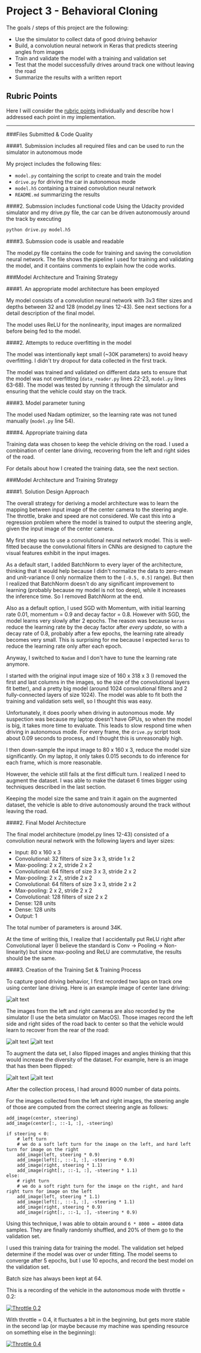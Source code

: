 # Project 3 - Behavioral Cloning
 

The goals / steps of this project are the following:
* Use the simulator to collect data of good driving behavior
* Build, a convolution neural network in Keras that predicts steering angles from images
* Train and validate the model with a training and validation set
* Test that the model successfully drives around track one without leaving the road
* Summarize the results with a written report


[//]: # (Image References)

[image2]: ./img/center_2017_01_21_13_34_35_626.jpg "Center camera"
[image3]: ./img/left_2017_01_21_13_34_35_626.jpg "Recovery Image - Left"
[image4]: ./img/right_2017_01_21_13_34_35_626.jpg "Recovery Image - Right"
[image5]: ./img/center_2017_01_21_13_34_35_626.jpg "Normal Image"
[image6]: ./img/center_2017_01_21_13_34_35_626_flipped.jpg "Flipped Image"

## Rubric Points

Here I will consider the [rubric points](https://review.udacity.com/#!/rubrics/432/view) individually and describe how I addressed each point in my implementation.  

---
###Files Submitted & Code Quality

####1. Submission includes all required files and can be used to run the simulator in autonomous mode

My project includes the following files:
* `model.py` containing the script to create and train the model
* `drive.py` for driving the car in autonomous mode
* `model.h5` containing a trained convolution neural network 
* `README.md` summarizing the results

####2. Submssion includes functional code
Using the Udacity provided simulator and my drive.py file, the car can be driven autonomously around the track by executing 
```sh
python drive.py model.h5
```

####3. Submssion code is usable and readable

The model.py file contains the code for training and saving the convolution neural network. The file shows the pipeline I used for training and validating the model, and it contains comments to explain how the code works.

###Model Architecture and Training Strategy

####1. An appropriate model architecture has been employed

My model consists of a convolution neural network with 3x3 filter sizes and depths between 32 and 128 (model.py lines 12-43).
See next sections for a detail description of the final model.

The model uses ReLU for the nonlinearity, input images are normalized before being fed to the model.

####2. Attempts to reduce overfitting in the model

The model was intentionally kept small (~30K parameters) to avoid heavy overfitting. 
I didn't try dropout for data collected in the first track.

The model was trained and validated on different data sets to ensure that the model was not overfitting 
(`data_reader.py` lines 22-23, `model.py` lines 63-68).
The model was tested by running it through the simulator and ensuring that the vehicle could stay on the track.

####3. Model parameter tuning

The model used Nadam optimizer, so the learning rate was not tuned manually (`model.py` line 54).

####4. Appropriate training data

Training data was chosen to keep the vehicle driving on the road. 
I used a combination of center lane driving, recovering from the left and right sides of the road.

For details about how I created the training data, see the next section. 

###Model Architecture and Training Strategy

####1. Solution Design Approach

The overall strategy for deriving a model architecture was to learn the mapping between input image of the center
 camera to the steering angle. The throttle, brake and speed are not considered. We cast this into a regression problem
 where the model is trained to output the steering angle, given the input image of the center camera.

My first step was to use a convolutional neural network model. This is well-fitted because the convolutional filters
in CNNs are designed to capture the visual features exhibit in the input images. 

As a default start, I added BatchNorm to every layer of the architecture, thinking that it would help because I didn't
normalize the data to zero-mean and unit-variance (I only normalize them to the `[-0.5, 0.5]` range). But then I realized
that BatchNorm doesn't do any significant improvement to learning (probably because my model is not too deep), 
while it increases the inference time. So I removed BatchNorm at the end. 

Also as a default option, I used SGD with Momentum, with initial learning rate 0.01, momentum = 0.9 and decay factor = 0.8.
However with SGD, the model learns very slowly after 2 epochs. The reason was because `keras` reduce the learning rate
by the decay factor after *every update*, so with a decay rate of 0.8, probably after a few epochs, the learning rate
already becomes very small. This is surprising for me because I expected `keras` to reduce the learning rate only after
each epoch.

Anyway, I switched to `Nadam` and I don't have to tune the learning rate anymore.

I started with the original input image size of 160 x 318 x 3 (I removed the first and last columns in the images, so 
 the size of the convolutional layers fit better), and a pretty big model (around 1024 convolutional filters and 2 fully-connected 
 layers of size 1024). The model was able to fit both the training and validation sets well, so I thought this was easy.
 
Unfortunately, it does poorly when driving in autonomous mode. My suspection was because my laptop doesn't have GPUs,
so when the model is big, it takes more time to evaluate. This leads to slow respond time when driving in autonomous mode.
For every frame, the `drive.py` script took about 0.09 seconds to process, and I thought this is unreasonably high.

I then down-sample the input image to 80 x 160 x 3, reduce the model size significantly. On my laptop, it only takes 
0.015 seconds to do inference for each frame, which is more reasonable.

However, the vehicle still fails at the first difficult turn. I realized I need to augment the dataset. I was able to 
make the dataset 6 times bigger using techniques described in the last section.

Keeping the model size the same and train it again on the augmented dataset, 
the vehicle is able to drive autonomously around the track without leaving the road.

####2. Final Model Architecture

The final model architecture (model.py lines 12-43) consisted of a convolution neural network with the following layers and layer sizes:

- Input: 80 x 160 x 3
- Convolutional: 32 filters of size 3 x 3, stride 1 x 2
- Max-pooling: 2 x 2, stride 2 x 2
- Convolutional: 64 filters of size 3 x 3, stride 2 x 2
- Max-pooling: 2 x 2, stride 2 x 2
- Convolutional: 64 filters of size 3 x 3, stride 2 x 2
- Max-pooling: 2 x 2, stride 2 x 2
- Convolutional: 128 filters of size 2 x 2
- Dense: 128 units
- Dense: 128 units
- Output: 1

The total number of parameters is around 34K.

At the time of writing this, I realize that I accidentally put ReLU right after Convolutional layer
(I believe the standard is Conv -> Pooling -> Non-linearity)
but since max-pooling and ReLU are commutative, the results should be the same.

####3. Creation of the Training Set & Training Process

To capture good driving behavior, I first recorded two laps on track one using center lane driving. 
Here is an example image of center lane driving:

![alt text][image2]

The images from the left and right cameras are also recorded by the simulator (I use the beta simulator on MacOS).
Those images record the left side and right sides of the road back to center so that the vehicle would learn to 
recover from the rear of the road:

![alt text][image3]
![alt text][image4]

To augment the data set, I also flipped images and angles thinking that this would increase the diversity of the dataset.
 For example, here is an image that has then been flipped:

![alt text][image5]
![alt text][image6]

After the collection process, I had around 8000 number of data points.

For the images collected from the left and right images, the steering angle of those are computed from the correct steering angle as follows:
 
    add_image(center, steering)
    add_image(center[:, ::-1, :], -steering)
    
    if steering < 0:
        # left turn
        # we do a soft left turn for the image on the left, and hard left turn for image on the right
        add_image(left, steering * 0.9)
        add_image(left[:, ::-1, :], -steering * 0.9)
        add_image(right, steering * 1.1)
        add_image(right[:, ::-1, :], -steering * 1.1)
    else:
        # right turn
        # we do a soft right turn for the image on the right, and hard right turn for image on the left
        add_image(left, steering * 1.1)
        add_image(left[:, ::-1, :], -steering * 1.1)
        add_image(right, steering * 0.9)
        add_image(right[:, ::-1, :], -steering * 0.9)

Using this technique, I was able to obtain around `6 * 8000 = 48000` data samples.
They are finally randomly shuffled, and 20% of them go to the validation set. 

I used this training data for training the model. The validation set helped determine if the model was over or under fitting. 
The model seems to converge after 5 epochs, but I use 10 epochs, and record the best model on the validation set.

Batch size has always been kept at 64.

This is a recording of the vehicle in the autonomous mode with throttle = 0.2:

[![Throttle 0.2](https://img.youtube.com/vi/Yck8opwnZ6U/0.jpg)](https://youtu.be/Yck8opwnZ6U)

With throttle = 0.4, it fluctuates a bit in the beginning, but gets more stable in the second lap (or maybe
because my machine was spending resource on something else in the beginning):

[![Throttle 0.4](https://img.youtube.com/vi/aaa/0.jpg)](https://youtu.be/aaa)